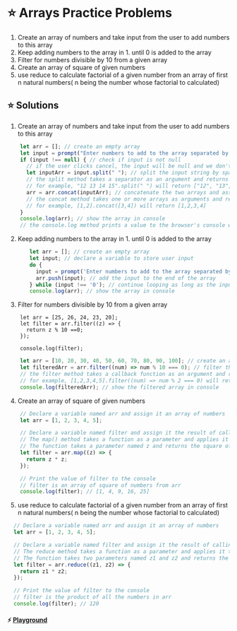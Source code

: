 
# ⭐ Arrays Practice Problems



1. Create an array of numbers and take input from the user to add numbers to this array
2. Keep adding numbers to the array in 1. until 0 is added to the array
3. Filter for numbers divisible by 10 from a given array
4. Create an array of square of given numbers
5. use reduce to calculate factorial of a given number from an array of first n natural numbers( n being the number whose factorial to calculated)

## ⭐ Solutions



1. Create an array of numbers and take input from the user to add numbers to this array

```js
    let arr = []; // create an empty array
    let input = prompt("Enter numbers to add to the array separated by space"); // ask for user input
    if (input !== null) { // check if input is not null
      // if the user clicks cancel, the input will be null and we don't want to process it
      let inputArr = input.split(" "); // split the input string by space and create an array of elements
      // the split method takes a separator as an argument and returns an array of substrings that are separated by that separator in the original string
      // for example, "12 13 14 15".split(" ") will return ["12", "13", "14", "15"]
      arr = arr.concat(inputArr); // concatenate the two arrays and assign it to arr
      // the concat method takes one or more arrays as arguments and returns a new array that contains all the elements from those arrays in order
      // for example, [1,2].concat([3,4]) will return [1,2,3,4]
    }
    console.log(arr); // show the array in console
    // the console.log method prints a value to the browser's console which can be accessed by pressing F12 or Ctrl+Shift+I on most browsers
```






2. Keep adding numbers to the array in 1. until 0 is added to the array

```js
       let arr = []; // create an empty array
       let input; // declare a variable to store user input
       do {
         input = prompt('Enter numbers to add to the array separated by space, or enter 0 to stop'); // ask for user input
         arr.push(input); // add the input to the end of the array
       } while (input !== '0'); // continue looping as long as the input is not 0
       console.log(arr); // show the array in console
```



3. Filter for numbers divisible by 10 from a given array

```
    let arr = [25, 26, 24, 23, 20];
    let filter = arr.filter((z) => {
      return z % 10 ==0;
    });

    console.log(filter);
```

```js
    let arr = [10, 20, 30, 40, 50, 60, 70, 80, 90, 100]; // create an array of numbers
    let filteredArr = arr.filter((num) => num % 10 === 0); // filter the array to get numbers divisible by 10
    // the filter method takes a callback function as an argument and returns a new array that contains all the elements for which the callback function returns true
    // for example, [1,2,3,4,5].filter((num) => num % 2 === 0) will return [2,4]
    console.log(filteredArr); // show the filtered array in console
```


4. Create an array of square of given numbers

```js
    // Declare a variable named arr and assign it an array of numbers
    let arr = [1, 2, 3, 4, 5];

    // Declare a variable named filter and assign it the result of calling the map() method on arr
    // The map() method takes a function as a parameter and applies it to each element of arr
    // The function takes a parameter named z and returns the square of z
    let filter = arr.map((z) => {
      return z * z;
    });

    // Print the value of filter to the console
    // filter is an array of square of numbers from arr
    console.log(filter); // [1, 4, 9, 16, 25]
```
5. use reduce to calculate factorial of a given number from an array of first n natural numbers( n being the number whose factorial to calculated)

```js
  // Declare a variable named arr and assign it an array of numbers
  let arr = [1, 2, 3, 4, 5];

  // Declare a variable named filter and assign it the result of calling the reduce method on arr
  // The reduce method takes a function as a parameter and applies it to each pair of elements of arr
  // The function takes two parameters named z1 and z2 and returns the product of z1 and z2
  let filter = arr.reduce((z1, z2) => {
    return z1 * z2;
  });

  // Print the value of filter to the console
  // filter is the product of all the numbers in arr
  console.log(filter); // 120
```




#### ⚡ [Playground](https://stackblitz.com/edit/js-wkp7i7?devToolsHeight=33&file=index.js)

